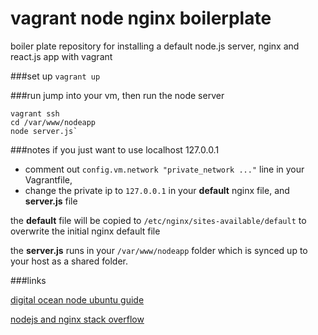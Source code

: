 # vagrant node nginx boilerplate
boiler plate repository for installing a default node.js server, nginx and react.js app with vagrant

###set up
`vagrant up`

###run
jump into your vm, then run the node server
    
    vagrant ssh
    cd /var/www/nodeapp
    node server.js`

###notes
if you just want to use localhost 127.0.0.1 

- comment out `config.vm.network "private_network ..."` line in your Vagrantfile, 
- change the private ip to `127.0.0.1` in your <b>default</b> nginx file, and <b>server.js</b> file

the <b>default</b> file will be copied to `/etc/nginx/sites-available/default` to overwrite the initial nginx default file

the <b>server.js</b> runs in your `/var/www/nodeapp` folder which is synced up to your host as a shared folder.

###links

[digital ocean node ubuntu guide](https://www.digitalocean.com/community/tutorials/how-to-set-up-a-node-js-application-for-production-on-ubuntu-14-04)

[nodejs and nginx stack overflow](http://stackoverflow.com/questions/5009324/node-js-nginx-and-now)
